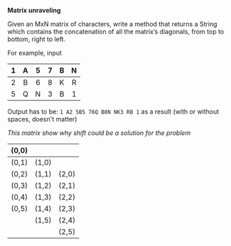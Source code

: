 **Matrix unraveling**

Given an MxN matrix of characters, write a method that returns a String which
contains the concatenation of all the matrix’s diagonals, from top to bottom,
right to left.

For example, input

|   1   |   A   |   5   |   7   |   B   |   N   |
|:-----:|:-----:|:-----:|:-----:|:-----:|:-----:|
|   2   |   B   |   6   |   8   |   K   |   R   |
|   5   |   Q   |   N   |   3   |   B   |   1   |

Output has to be: `1 A2 5B5 76Q B8N NK3 RB 1` as a result (with or
without spaces, doesn't matter)

_This matrix show why shift could be a solution for the problem_
 
| (0,0) |       |       |
|:-----:|:-----:|:-----:|
| (0,1) | (1,0) |       |
| (0,2) | (1,1) | (2,0) |
| (0,3) | (1,2) | (2,1) |
| (0,4) | (1,3) | (2,2) |
| (0,5) | (1,4) | (2,3) |
|       | (1,5) | (2,4) |
|       |       | (2,5) |